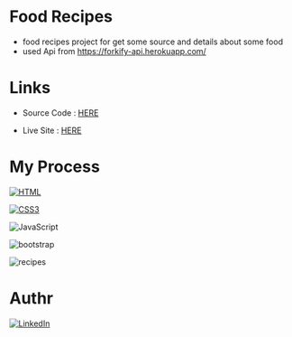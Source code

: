 # Food Recipes 

- food recipes project for get some source and details about some food
- used Api from https://forkify-api.herokuapp.com/

# Links 
- Source Code : <a href="https://github.com/mohamedsamir200/food-recipes" target="_blank"> HERE </a>

- Live Site : <a href="https://mohamedsamir200.github.io/food-recipes/" target="_blank"> HERE </a>

# My Process 
[![HTML](https://img.shields.io/badge/HTML5-E34F26?style=for-the-badge&logo=html5&logoColor=white)](https://developer.mozilla.org/fr/) 

[![CSS3](https://img.shields.io/badge/CSS3-1572B6?style=for-the-badge&logo=css3&logoColor=white)](https://developer.mozilla.org/fr/docs/Web/CSS)

![JavaScript](https://img.shields.io/badge/javascript-%23323330.svg?style=for-the-badge&logo=javascript&logoColor=%23F7DF1E)

![bootstrap](https://img.shields.io/badge/bootstrap-purple?style=for-the-badge&logo=bootstrap&logoColor=white)

![recipes](https://github.com/mohamedsamir200/food-recipes/assets/105426114/25a35e5f-60b0-410f-9ee0-eca577ff4ee1)


  

# Authr
[![LinkedIn](https://img.shields.io/badge/LinkedIn-0077B5?style=for-the-badge&logo=linkedin&logoColor=white)](https://www.linkedin.com/in/mohamed-samir-7bb66a242/)

